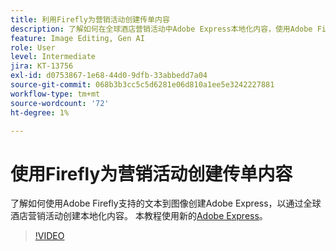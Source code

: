 ```yaml
---
title: 利用Firefly为营销活动创建传单内容
description: 了解如何在全球酒店营销活动中Adobe Express本地化内容，使用Adobe Firefly支持的文本到图像
feature: Image Editing, Gen AI
role: User
level: Intermediate
jira: KT-13756
exl-id: d0753867-1e68-44d0-9dfb-33abbedd7a04
source-git-commit: 068b3b3cc5c5d6281e06d810a1ee5e3242227881
workflow-type: tm+mt
source-wordcount: '72'
ht-degree: 1%

---
```


# 使用Firefly为营销活动创建传单内容

了解如何使用Adobe Firefly支持的文本到图像创建Adobe Express，以通过全球酒店营销活动创建本地化内容。 本教程使用新的[Adobe Express](https://www.adobe.com/express/)。

>[!VIDEO](https://video.tv.adobe.com/v/3422426?quality=12&learn=on&hidetitle=true)
